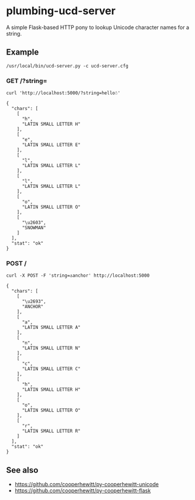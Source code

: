 # plumbing-ucd-server

A simple Flask-based HTTP pony to lookup Unicode character names for a string.

## Example

	/usr/local/bin/ucd-server.py -c ucd-server.cfg

### GET /?string=<STRING>
	
	curl 'http://localhost:5000/?string=hello☃'

	{
	  "chars": [
	    [
	      "h", 
	      "LATIN SMALL LETTER H"
	    ], 
	    [
	      "e", 
	      "LATIN SMALL LETTER E"
	    ], 
	    [
	      "l", 
	      "LATIN SMALL LETTER L"
	    ], 
	    [
	      "l", 
	      "LATIN SMALL LETTER L"
	    ], 
	    [
	      "o", 
	      "LATIN SMALL LETTER O"
	    ], 
	    [
	      "\u2603", 
	      "SNOWMAN"
	    ]
	  ], 
	  "stat": "ok"
	}

### POST /

	curl -X POST -F 'string=⚓anchor' http://localhost:5000

	{
	  "chars": [
	    [
	      "\u2693", 
	      "ANCHOR"
	    ], 
	    [
	      "a", 
	      "LATIN SMALL LETTER A"
	    ], 
	    [
	      "n", 
	      "LATIN SMALL LETTER N"
	    ], 
	    [
	      "c", 
	      "LATIN SMALL LETTER C"
	    ], 
	    [
	      "h", 
	      "LATIN SMALL LETTER H"
	    ], 
	    [
	      "o", 
	      "LATIN SMALL LETTER O"
	    ], 
	    [
	      "r", 
	      "LATIN SMALL LETTER R"
	    ]
	  ], 
	  "stat": "ok"
	}
    	
## See also

* https://github.com/cooperhewitt/py-cooperhewitt-unicode
* https://github.com/cooperhewitt/py-cooperhewitt-flask